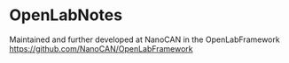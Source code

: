 OpenLabNotes
============
Maintained and further developed at NanoCAN in the OpenLabFramework
https://github.com/NanoCAN/OpenLabFramework

